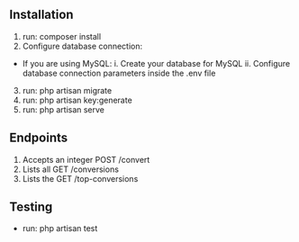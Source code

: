 
## Installation
 1. run: composer install
 2. Configure database connection:
  - If you are using MySQL:
   i. Create your database for MySQL
   ii. Configure database connection parameters inside the .env file
 3. run: php artisan migrate
 4. run: php artisan key:generate
 5. run: php artisan serve


## Endpoints
 1. Accepts an integer
    POST /convert
 2. Lists all 
    GET /conversions
 3. Lists the 
    GET /top-conversions
  
 
## Testing
 - run: php artisan test
